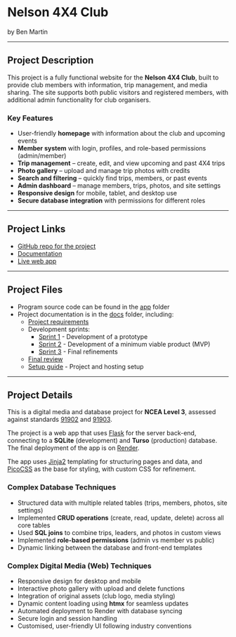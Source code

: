 # Nelson 4X4 Club

by Ben Martin  

---

## Project Description  

This project is a fully functional website for the **Nelson 4X4 Club**, built to provide club members with information, trip management, and media sharing. The site supports both public visitors and registered members, with additional admin functionality for club organisers.  

### Key Features  

- User-friendly **homepage** with information about the club and upcoming events  
- **Member system** with login, profiles, and role-based permissions (admin/member)  
- **Trip management** – create, edit, and view upcoming and past 4X4 trips  
- **Photo gallery** – upload and manage trip photos with credits  
- **Search and filtering** – quickly find trips, members, or past events  
- **Admin dashboard** – manage members, trips, photos, and site settings  
- **Responsive design** for mobile, tablet, and desktop use  
- **Secure database integration** with permissions for different roles  

---

## Project Links  

- [GitHub repo for the project](https://github.com/waimea-Ben/300DTD-Nelson-4x4-webiste-project)  
- [Documentation](https://waimea-ben.github.io/300DTD-Nelson-4x4-webiste-project/)  
- [Live web app](https://three00dtd-nelson-4x4-webiste-project.onrender.com) 

---

## Project Files  

- Program source code can be found in the [app](app/) folder  
- Project documentation is in the [docs](docs/) folder, including:  
  - [Project requirements](docs/0-requirements.md)  
  - Development sprints:  
    - [Sprint 1](docs/1-sprint-1-prototype.md) - Development of a prototype  
    - [Sprint 2](docs/2-sprint-2-mvp.md) - Development of a minimum viable product (MVP)  
    - [Sprint 3](docs/3-sprint-3-refinement.md) - Final refinements  
  - [Final review](docs/4-review.md)  
  - [Setup guide](docs/setup.md) - Project and hosting setup  

---

## Project Details  

This is a digital media and database project for **NCEA Level 3**, assessed against standards [91902](docs/as91902.pdf) and [91903](docs/as91903.pdf).  

The project is a web app that uses [Flask](https://flask.palletsprojects.com) for the server back-end, connecting to a **SQLite** (development) and **Turso** (production) database. The final deployment of the app is on [Render](https://render.com/).  

The app uses [Jinja2](https://jinja.palletsprojects.com/templates/) templating for structuring pages and data, and [PicoCSS](https://picocss.com/) as the base for styling, with custom CSS for refinement.  

### Complex Database Techniques  

- Structured data with multiple related tables (trips, members, photos, site settings)  
- Implemented **CRUD operations** (create, read, update, delete) across all core tables  
- Used **SQL joins** to combine trips, leaders, and photos in custom views  
- Implemented **role-based permissions** (admin vs member vs public)  
- Dynamic linking between the database and front-end templates  

### Complex Digital Media (Web) Techniques  

- Responsive design for desktop and mobile  
- Interactive photo gallery with upload and delete functions  
- Integration of original assets (club logo, media styling)  
- Dynamic content loading using **htmx** for seamless updates  
- Automated deployment to Render with database syncing  
- Secure login and session handling  
- Customised, user-friendly UI following industry conventions  
